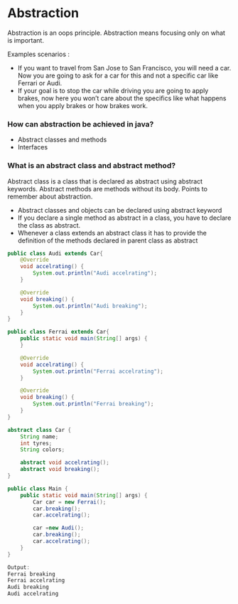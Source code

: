 # Abstraction

Abstraction is an oops principle. Abstraction means focusing only on what
is important.

Examples scenarios :

- If you want to travel from San Jose to San Francisco, you will need a
car. Now you are going to ask for a car for this and not a specific car
like Ferrari or Audi.
- If your goal is to stop the car while driving you are going to apply
brakes, now here you won’t care about the specifics like what
happens when you apply brakes or how brakes work.

### How can abstraction be achieved in java?

- Abstract classes and methods
- Interfaces

### What is an abstract class and abstract method?

Abstract class is a class that is declared as abstract using abstract
keywords. Abstract methods are methods without its body.
Points to remember about abstraction.

- Abstract classes and objects can be declared using abstract keyword
- If you declare a single method as abstract in a class, you have to
declare the class as abstract.
- Whenever a class extends an abstract class it has to provide the
definition of the methods declared in parent class as abstract

```java
public class Audi extends Car{
    @Override
    void accelrating() {
        System.out.println("Audi accelrating");
    }

    @Override
    void breaking() {
        System.out.println("Audi breaking");
    }
}
```

```java
public class Ferrai extends Car{
    public static void main(String[] args) {
    }

    @Override
    void accelrating() {
        System.out.println("Ferrai accelrating");
    }

    @Override
    void breaking() {
        System.out.println("Ferrai breaking");
    }
}
```

```java
abstract class Car {
    String name;
    int tyres;
    String colors;

    abstract void accelrating();
    abstract void breaking();
}
```

```java
public class Main {
    public static void main(String[] args) {
        Car car = new Ferrai();
        car.breaking();
        car.accelrating();

        car =new Audi();
        car.breaking();
        car.accelrating();
    }
}
```

```java
Output:
Ferrai breaking
Ferrai accelrating
Audi breaking
Audi accelrating
```